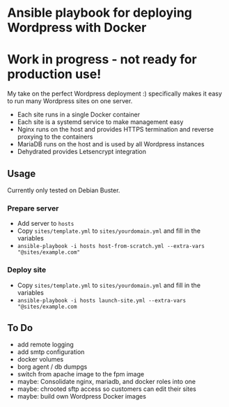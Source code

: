 # Ansible playbook for deploying Wordpress with Docker
# Work in progress - not ready for production use!
My take on the perfect Wordpress deployment :) specifically makes it easy to run many Wordpress sites on one server.

- Each site runs in a single Docker container
- Each site is a systemd service to make management easy
- Nginx runs on the host and provides HTTPS termination and reverse proxying to the containers
- MariaDB runs on the host and is used by all Wordpress instances
- Dehydrated provides Letsencrypt integration

## Usage
Currently only tested on Debian Buster.

### Prepare server
- Add server to `hosts`
- Copy `sites/template.yml` to `sites/yourdomain.yml` and fill in the variables
- `ansible-playbook -i hosts host-from-scratch.yml --extra-vars "@sites/example.com"`

### Deploy site
- Copy `sites/template.yml` to `sites/yourdomain.yml` and fill in the variables
- `ansible-playbook -i hosts launch-site.yml --extra-vars "@sites/example.com`

## To Do
- add remote logging
- add smtp configuration
- docker volumes
- borg agent / db dumpgs
- switch from apache image to the fpm image
- maybe: Consolidate nginx, mariadb, and docker roles into one
- maybe: chrooted sftp access so customers can edit their sites
- maybe: build own Wordpress Docker images
